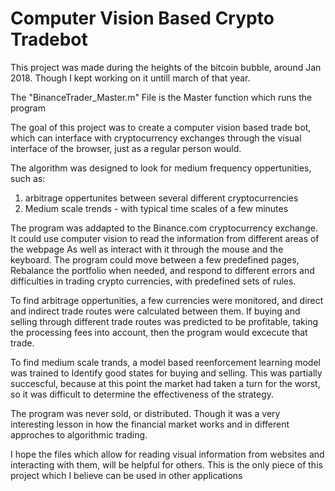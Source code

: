 # Computer Vision Based Crypto Tradebot

This project was made during the heights of the bitcoin bubble, around Jan 2018.
Though I kept working on it untill march of that year.

The "BinanceTrader_Master.m" File is the Master function which runs the program

The goal of this project was to create a computer vision based trade bot, 
which can interface with cryptocurrency exchanges through the visual interface of the browser, 
just as a regular person would.

The algorithm was designed to look for medium frequency oppertunities, such as:
1. arbitrage oppertunites between several different cryptocurrencies
2. Medium scale trends - with typical time scales of a few minutes

The program was addapted to the Binance.com cryptocurrency exchange.
It could use computer vision to read the information from different areas of the webpage
As well as interact with it through the mouse and the keyboard.
The program could move between a few predefined pages, Rebalance the portfolio when needed,
and respond to different errors and difficulties in trading crypto currencies, with predefined sets of rules.

To find arbitrage oppertunities, a few currencies were monitored, and direct and indirect trade routes were calculated
between them. If buying and selling through different trade routes was predicted to be profitable, taking
the processing fees into account,  then the program would excecute that trade.

To find medium scale trands, a model based reenforcement learning model was trained to Identify 
good states for buying and selling. This was partially succescful, because at this point the market 
had taken a turn for the worst, so it was difficult to determine the effectiveness of the strategy.

The program was never sold, or distributed. Though it was a very interesting lesson in how the financial market works
and in different approches to algorithmic trading.

I hope the files which allow for reading visual information from websites and interacting with them, will 
be helpful for others. This is the only piece of this project which I believe can be used in other applications

